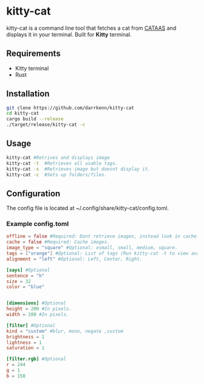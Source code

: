 # kitty-cat

kitty-cat is a command line tool that fetches a cat from [CATAAS](https://cataas.com/) and displays it in your terminal. Built for **Kitty** terminal.

## Requirements

- Kitty terminal
- Rust

## Installation
````bash
git clone https://github.com/darrkenn/kitty-cat
cd kitty-cat
cargo build --release
./target/release/kitty-cat -c
````
## Usage
````bash
kitty-cat #Retrives and displays image
kitty-cat -t  #Retrieves all usable tags.
kitty-cat -s  #Retrieves image but doesnt display it.
kitty-cat -c  #Sets up folders/files.
````

## Configuration
The config file is located at ~/.config/share/kitty-cat/config.toml.
### Example config.toml
````toml
offline = false #Required: Dont retrieve images, instead look in cache.
cache = false #Required: Cache images.
image_type = "square" #Optional: xsmall, small, medium, square.
tags = ["orange"] #Optional: List of tags (Run kitty-cat -t to view avaiable tags).
alignment = "left" #Optional: Left, Center, Right.

[says] #Optional
sentence = "h"
size = 32
color = "blue"


[dimensions] #Optional
height = 200 #In pixels.
width = 200 #In pixels.

[filter] #Optional
kind = "custom" #blur, mono, negate ,custom
brightness = 1 
lightness = 1
saturation = 1

[filter.rgb] #Optional
r = 244
g = 1
b = 150
````



